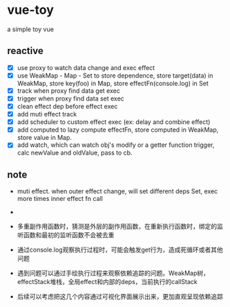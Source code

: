 # vue-toy
a simple toy vue

## reactive

- [x] use proxy to watch data change and exec effect
- [x] use WeakMap - Map - Set to store dependence, store target(data) in WeakMap, store key(foo) in Map, store effectFn(console.log) in Set
- [x] track when proxy find data get exec
- [x] trigger when proxy find data set exec
- [x] clean effect dep before effect exec
- [x] add muti effect track
- [x] add scheduler to custom effect exec (ex: delay and combine effect)
- [x] add computed to lazy compute effectFn, store computed in WeakMap, store value in Map.
- [x] add watch, which can watch obj's modify or a getter function trigger, calc newValue and oldValue, pass to cb.

## note

- muti effect. when outer effect change, will set different deps Set, exec more times inner effect fn call
- 

- 多重副作用函数时，猜测是外层的副作用函数，在重新执行函数时，绑定的监听函数和最初的监听函数不会被去重
- 通过console.log观察执行过程时，可能会触发get行为，造成死循环或者其他问题
- 遇到问题可以通过手绘执行过程来观察依赖追踪的问题。WeakMap树，effectStack堆栈，全局effect和内部的deps，当前执行的callStack
- 后续可以考虑把这几个内容通过可视化界面展示出来，更加直观呈现依赖追踪